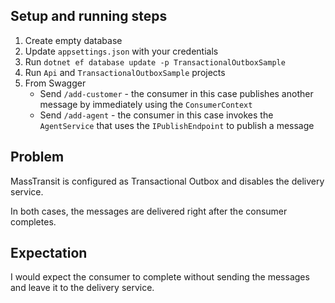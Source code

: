 ## Setup and running steps

1. Create empty database
2. Update `appsettings.json` with your credentials
3. Run `dotnet ef database update -p TransactionalOutboxSample`
4. Run `Api` and `TransactionalOutboxSample` projects
5. From Swagger
   * Send `/add-customer` - the consumer in this case publishes another message by immediately using the `ConsumerContext`
   * Send `/add-agent` - the consumer in this case invokes the `AgentService` that uses the `IPublishEndpoint` to publish a message 

## Problem
MassTransit is configured as Transactional Outbox and disables the delivery service.

In both cases, the messages are delivered right after the consumer completes.

## Expectation
I would expect the consumer to complete without sending the messages and leave it to the delivery service.
